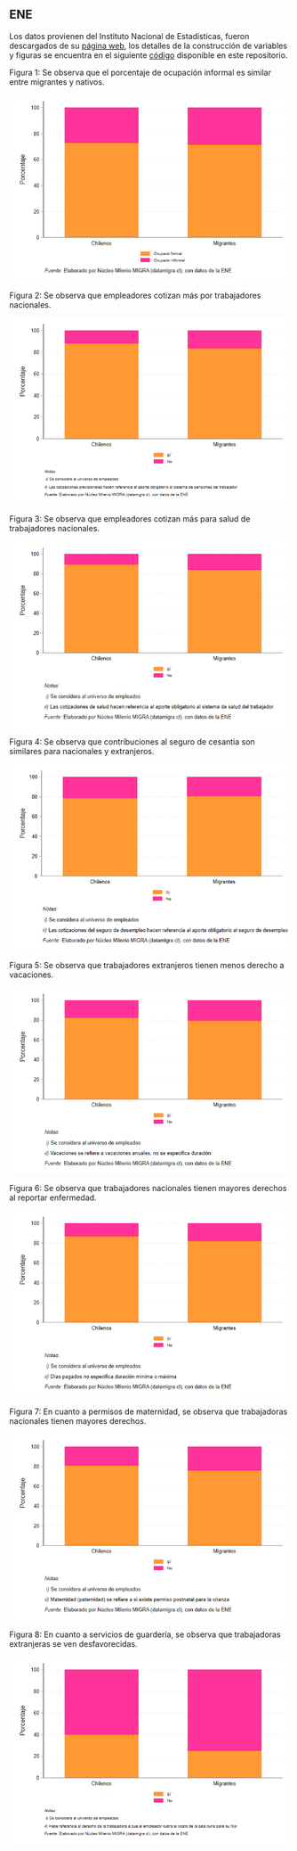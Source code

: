 ## ENE
Los datos provienen del Instituto Nacional de Estadísticas, fueron descargados de su [página web](https://www.ine.gob.cl/estadisticas/sociales/mercado-laboral/ocupacion-y-desocupacion), los detalles de la construcción de variables y figuras se encuentra en el siguiente [código](https://github.com/NucleoMIGRA/Plataforma_privado/tree/main/bases/ENE) disponible en este repositorio.

Figura 1: Se observa que el porcentaje de ocupación informal es similar entre migrantes y nativos.

![image](https://github.com/NucleoMIGRA/migra/blob/main/bases/ENE/figuras/figura_1.png?raw=true)

Figura 2: Se observa que empleadores cotizan más por trabajadores nacionales.

![image](https://github.com/NucleoMIGRA/migra/blob/main/bases/ENE/figuras/figura_2.png?raw=true)

Figura 3: Se observa que empleadores cotizan más para salud de trabajadores nacionales.

![image](https://github.com/NucleoMIGRA/migra/blob/main/bases/ENE/figuras/figura_3.png?raw=true)

Figura 4: Se observa que contribuciones al seguro de cesantia son similares para nacionales y extranjeros.

![image](https://github.com/NucleoMIGRA/migra/blob/main/bases/ENE/figuras/figura_4.png?raw=true)

Figura 5: Se observa que trabajadores extranjeros tienen menos derecho a vacaciones.

![image](https://github.com/NucleoMIGRA/migra/blob/main/bases/ENE/figuras/figura_5.png?raw=true)

Figura 6: Se observa que trabajadores nacionales tienen mayores derechos al reportar enfermedad.

![image](https://github.com/NucleoMIGRA/migra/blob/main/bases/ENE/figuras/figura_6.png?raw=true)

Figura 7: En cuanto a permisos de maternidad, se observa que trabajadoras nacionales tienen mayores derechos.

![image](https://github.com/NucleoMIGRA/migra/blob/main/bases/ENE/figuras/figura_7.png?raw=true)

Figura 8: En cuanto a servicios de guardería, se observa que trabajadoras extranjeras se ven desfavorecidas.

![image](https://github.com/NucleoMIGRA/migra/blob/main/bases/ENE/figuras/figura_8.png?raw=true)
